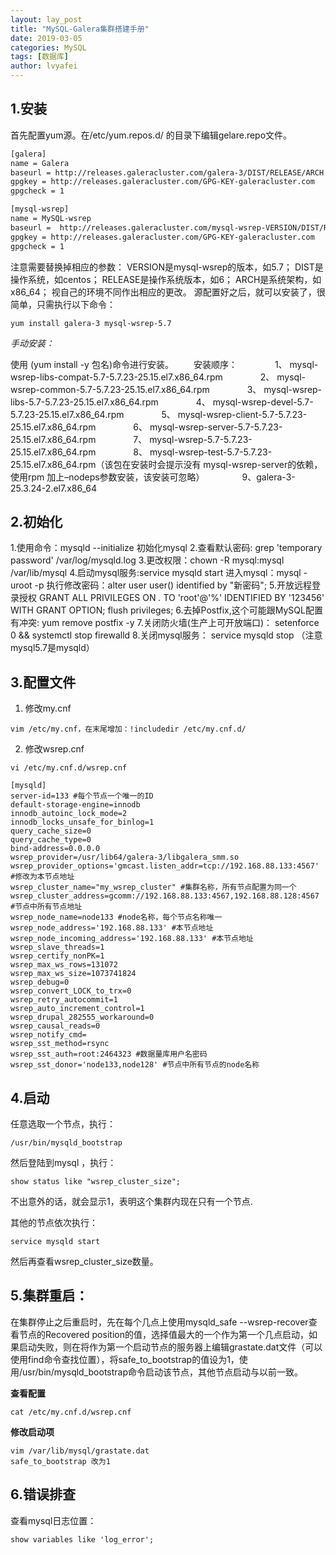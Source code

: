 ```yaml
---
layout: lay_post
title: "MySQL-Galera集群搭建手册"
date: 2019-03-05
categories: MySQL
tags: [数据库]
author: lvyafei
---
```


## 1.安装

首先配置yum源。在/etc/yum.repos.d/ 的目录下编辑gelare.repo文件。
<!--more-->

```xml
[galera]
name = Galera
baseurl = http://releases.galeracluster.com/galera-3/DIST/RELEASE/ARCH
gpgkey = http://releases.galeracluster.com/GPG-KEY-galeracluster.com
gpgcheck = 1

[mysql-wsrep]
name = MySQL-wsrep
baseurl =  http://releases.galeracluster.com/mysql-wsrep-VERSION/DIST/RELEASE/ARCH
gpgkey = http://releases.galeracluster.com/GPG-KEY-galeracluster.com
gpgcheck = 1
```

注意需要替换掉相应的参数：
VERSION是mysql-wsrep的版本，如5.7；
DIST是操作系统，如centos；
RELEASE是操作系统版本，如6；
ARCH是系统架构，如x86_64；
视自己的环境不同作出相应的更改。
源配置好之后，就可以安装了，很简单，只需执行以下命令：

```shell
yum install galera-3 mysql-wsrep-5.7
```

*手动安装：*

使用 (yum install -y 包名)命令进行安装。
  安装顺序：
    1、	mysql-wsrep-libs-compat-5.7-5.7.23-25.15.el7.x86_64.rpm
    2、	mysql-wsrep-common-5.7-5.7.23-25.15.el7.x86_64.rpm
    3、	mysql-wsrep-libs-5.7-5.7.23-25.15.el7.x86_64.rpm
    4、	mysql-wsrep-devel-5.7-5.7.23-25.15.el7.x86_64.rpm
    5、	mysql-wsrep-client-5.7-5.7.23-25.15.el7.x86_64.rpm
    6、	mysql-wsrep-server-5.7-5.7.23-25.15.el7.x86_64.rpm
    7、	mysql-wsrep-5.7-5.7.23-25.15.el7.x86_64.rpm
    8、	mysql-wsrep-test-5.7-5.7.23-25.15.el7.x86_64.rpm（该包在安装时会提示没有	mysql-wsrep-server的依赖，使用rpm 加上–nodeps参数安装，该安装可忽略）
    9、galera-3-25.3.24-2.el7.x86_64

## 2.初始化

1.使用命令：mysqld --initialize 初始化mysql
2.查看默认密码: grep 'temporary password' /var/log/mysqld.log
3.更改权限：chown -R mysql:mysql /var/lib/mysql
4.启动mysql服务:service mysqld start
  进入mysql：mysql -uroot -p
  执行修改密码：alter user user() identified by "新密码";
5.开放远程登录授权
	GRANT ALL PRIVILEGES ON *.* TO 'root'@'%' IDENTIFIED BY '123456' WITH GRANT OPTION;
	flush privileges;
6.去掉Postfix,这个可能跟MySQL配置有冲突: yum remove postfix -y
7.关闭防火墙(生产上可开放端口)：
	setenforce 0 && systemctl stop firewalld
8.关闭mysql服务：
	service mysqld stop （注意mysql5.7是mysqld）

## 3.配置文件

1) 修改my.cnf

```shell
vim /etc/my.cnf，在末尾增加：!includedir /etc/my.cnf.d/
```

2) 修改wsrep.cnf

```shell
vi /etc/my.cnf.d/wsrep.cnf
```

```prop
[mysqld]
server-id=133 #每个节点一个唯一的ID
default-storage-engine=innodb
innodb_autoinc_lock_mode=2
innodb_locks_unsafe_for_binlog=1
query_cache_size=0
query_cache_type=0
bind-address=0.0.0.0
wsrep_provider=/usr/lib64/galera-3/libgalera_smm.so
wsrep_provider_options='gmcast.listen_addr=tcp://192.168.88.133:4567' #修改为本节点地址
wsrep_cluster_name="my_wsrep_cluster" #集群名称，所有节点配置为同一个
wsrep_cluster_address=gcomm://192.168.88.133:4567,192.168.88.128:4567 #节点中所有节点地址
wsrep_node_name=node133 #node名称，每个节点名称唯一
wsrep_node_address='192.168.88.133' #本节点地址
wsrep_node_incoming_address='192.168.88.133' #本节点地址
wsrep_slave_threads=1
wsrep_certify_nonPK=1
wsrep_max_ws_rows=131072
wsrep_max_ws_size=1073741824
wsrep_debug=0
wsrep_convert_LOCK_to_trx=0
wsrep_retry_autocommit=1
wsrep_auto_increment_control=1
wsrep_drupal_282555_workaround=0
wsrep_causal_reads=0
wsrep_notify_cmd=
wsrep_sst_method=rsync
wsrep_sst_auth=root:2464323 #数据量库用户名密码
wsrep_sst_donor='node133,node128' #节点中所有节点的node名称
```

## 4.启动

任意选取一个节点，执行：

```shell
/usr/bin/mysqld_bootstrap
```

然后登陆到mysql ，执行：

```shell
show status like "wsrep_cluster_size";
```

不出意外的话，就会显示1，表明这个集群内现在只有一个节点.

其他的节点依次执行：

```shell
service mysqld start
```

然后再查看wsrep_cluster_size数量。

## 5.集群重启：

在集群停止之后重启时，先在每个几点上使用mysqld_safe --wsrep-recover查看节点的Recovered position的值，选择值最大的一个作为第一个几点启动，如果启动失败，则在将作为第一个启动节点的服务器上编辑grastate.dat文件（可以使用find命令查找位置），将safe_to_bootstrap的值设为1，使用/usr/bin/mysqld_bootstrap命令启动该节点，其他节点启动与以前一致。

**查看配置**
```shell
cat /etc/my.cnf.d/wsrep.cnf
```

**修改启动项**
```shell
vim /var/lib/mysql/grastate.dat
safe_to_bootstrap 改为1
```

## 6.错误排查

查看mysql日志位置：

```mysql
show variables like 'log_error';
```